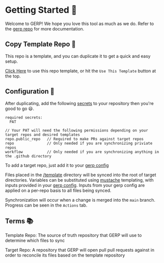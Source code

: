 # Getting Started :octopus:

Welcome to GERP! We hope you love this tool as much as we do. Refer to the [gerp repo](https://github.com/gerp-project/gerp) for more documentation.

## Copy Template Repo :page_facing_up:

This repo is a template, and you can duplicate it to get a quick and easy setup.

[Click Here](https://github.com/gerp-project/gerp-template/generate) to use this repo template, or hit the `Use This Template` button at the top.

## Configuration :wrench:

After duplicating, add the following [secrets](https://docs.github.com/en/actions/security-guides/encrypted-secrets#creating-encrypted-secrets-for-a-repository) to your repository then you're good to go :smiley:.

```
required secrets:
  PAT

// Your PAT will need the following permissions depending on your target repos and desired templates
repo.public_repo   // Required to make PRs against target repos
repo               // Only needed if you are synchronizing priviate repos
workflow           // Only needed if you are synchronizing anything in the .github directory 
```
To add a target repo, just add it to your [gerp config](.gerp/config.json)

Files placed in the [/template](/template) directory will be synced into the root of target directories. Variables can be substituted using [mustache](http://mustache.github.io/) templating, with inputs provided in your [gerp config](.gerp/config.json). Inputs from your gerp config are applied on a per-repo basis to all files being synced.

Synchronization will occur when a change is merged into the `main` branch. Progress can be seen in the `Actions` tab.
 
## Terms :books:

Template Repo: The source of truth repository that GERP will use to determine which files to sync

Target Repo: A repository that GERP will open pull pull requests against in order to reconcile its files based on the template repository
